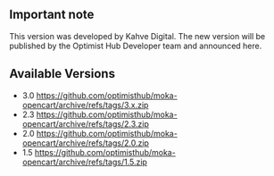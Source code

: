## Important note  

This version was developed by Kahve Digital. The new version will be published by the Optimist Hub Developer team and announced here.

## Available Versions 

- 3.0 https://github.com/optimisthub/moka-opencart/archive/refs/tags/3.x.zip
- 2.3 https://github.com/optimisthub/moka-opencart/archive/refs/tags/2.3.zip
- 2.0 https://github.com/optimisthub/moka-opencart/archive/refs/tags/2.0.zip
- 1.5 https://github.com/optimisthub/moka-opencart/archive/refs/tags/1.5.zip
 